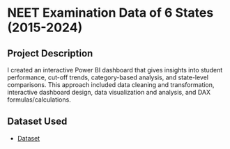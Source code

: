 # NEET Examination Data of 6 States (2015-2024)
## Project Description
I created an interactive Power BI dashboard that gives insights into student performance, cut-off trends, category-based analysis, and state-level comparisons. This approach included data cleaning and transformation, interactive dashboard design, data visualization and analysis, and DAX formulas/calculations.
## Dataset Used
- <a href = "https://github.com/Jeevanabishek/NEET-Examination-Data-of-6-States-2015---2024-/blob/main/NEET_Rank_Score_Data.xlsx">Dataset</a>
